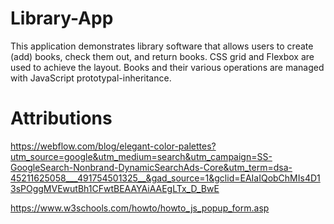 # Library-App
This application demonstrates library software that allows users to create (add) books, check them out,
and return books. CSS grid and Flexbox are used to achieve the layout. Books and their various
operations are managed with JavaScript prototypal-inheritance.

# Attributions
https://webflow.com/blog/elegant-color-palettes?utm_source=google&utm_medium=search&utm_campaign=SS-GoogleSearch-Nonbrand-DynamicSearchAds-Core&utm_term=dsa-45211625058___491754501325__&gad_source=1&gclid=EAIaIQobChMIs4D13sPOggMVEwutBh1CFwtBEAAYAiAAEgLTx_D_BwE

https://www.w3schools.com/howto/howto_js_popup_form.asp

